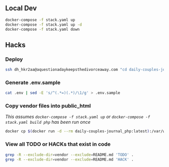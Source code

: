 ## Local Dev
```bash
docker-compose -f stack.yaml up
docker-compose -f stack.yaml up -d
docker-compose -f stack.yaml down
```

## Hacks

### Deploy
```bash
ssh dh_hkr2aa@aquestionadaykeepsthedivorceaway.com "cd daily-couples-journal && git pull  && cd .. && rsync -avz daily-couples-journal/public_html/ aquestionadaykeepsthedivorceaway.com/"
```

### Generate .env.sample
```bash
cat .env | sed -E 's/^(.*=)(.*)/\1/g' > .env.sample
```

### Copy vendor files into public_html
_This assumes `docker-compose -f stack.yaml up` or `docker-compose -f stack.yaml build php` has been run once_
```bash
docker cp $(docker run -d --rm daily-couples-journal_php:latest):/var/www/html/vendor public_html
```

### View all TODO or HACKs that exist in code
```bash
grep -R --exclude-dir=vendor --exclude=README.md 'TODO' .
grep -R --exclude-dir=vendor --exclude=README.md 'HACK' .
```

